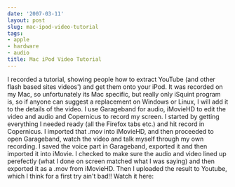 ```yaml
---
date: '2007-03-11'
layout: post
slug: mac-ipod-video-tutorial
tags:
- apple
- hardware
- audio
title: Mac iPod Video Tutorial
---
```


I recorded a tutorial,
showing people how to extract YouTube (and other flash based sites
videos') and get them onto your iPod. It was recorded on my Mac, so
unfortunately its Mac specific, but really only iSquint program is, so
if anyone can suggest a replacement on Windows or Linux, I will add it
to the details of the video. I use Garageband for audio, iMovieHD to
edit the video and audio and Copernicus to record my screen. I started
by getting everything I needed ready (all the Firefox tabs etc.) and hit
record in Copernicus. I imported that .mov into iMovieHD, and then
proceeded to open Garageband, watch the video and talk myself through my
own recording. I saved the voice part in Garageband, exported it and
then imported it into iMovie. I checked to make sure the audio and video
lined up perefectly (what I done on screen matched what I was saying)
and then exported it as a .mov from iMovieHD. Then I uploaded the result
to Youtube, which I think for a first try ain't bad!! Watch it here:
